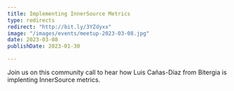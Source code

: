 ```yaml
---
title: Implementing InnerSource Metrics
type: redirects
redirect: "http://bit.ly/3YZdyxx"
image: "/images/events/meetup-2023-03-08.jpg"
date: 2023-03-08
publishDate: 2023-01-30

---
```


Join us on this community call to hear how Luis Cañas-Díaz from Bitergia is implenting InnerSource metrics. 
